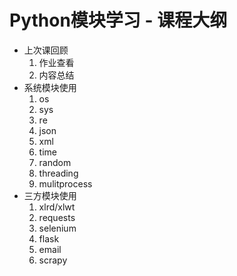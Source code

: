 # Python模块学习 - 课程大纲

- 上次课回顾
    1. 作业查看
    1. 内容总结
- 系统模块使用 
    1. os
    1. sys
    1. re
    1. json
    1. xml
    1. time
    1. random
    1. threading
    1. mulitprocess
- 三方模块使用
    1. xlrd/xlwt
    1. requests
    1. selenium
    1. flask
    1. email
    1. scrapy

